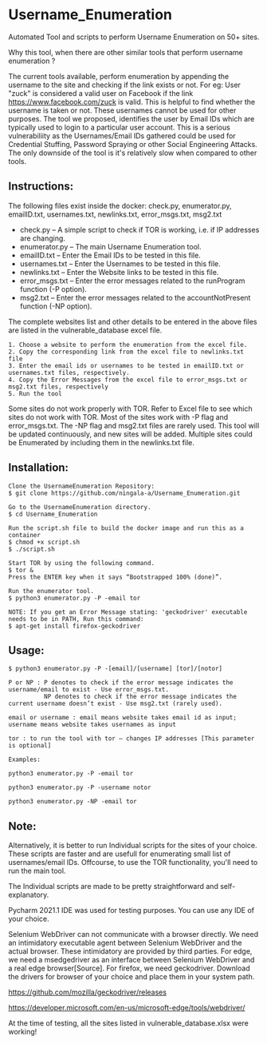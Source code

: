 # Username_Enumeration
Automated Tool and scripts to perform Username Enumeration on 50+ sites. 

Why this tool, when there are other similar tools that perform username enumeration ?

The current tools available, perform enumeration by appending the username to the site and checking if the link exists or not. For eg: User "zuck" is considered a valid user on Facebook if the link https://www.facebook.com/zuck is valid. This is helpful to find whether the username is taken or not. These usernames cannot be used for other purposes.
The tool we proposed, identifies the user by Email IDs which are typically used to login to a particular user account. This is a serious vulnerabiliity as the Usernames/Email IDs gathered could be used for Credential Stuffing, Password Spraying or other Social Engineering Attacks. 
The only downside of the tool is it's relatively slow when compared to other tools.

## Instructions:

The following files exist inside the docker: check.py, enumerator.py, emailID.txt, usernames.txt, newlinks.txt, error_msgs.txt, msg2.txt
* check.py       – A simple script to check if TOR is working, i.e. if IP addresses are changing. 
* enumerator.py  – The main Username Enumeration tool. 
* emailID.txt    – Enter the Email IDs to be tested in this file.
* usernames.txt  – Enter the Usernames to be tested in this file.
* newlinks.txt   – Enter the Website links to be tested in this file.
* error_msgs.txt – Enter the error messages related to the runProgram function (-P option).
* msg2.txt       – Enter the error messages related to the accountNotPresent function (-NP option).

The complete websites list and other details to be entered in the above files are listed in the vulnerable_database excel file.

    1. Choose a website to perform the enumeration from the excel file.
    2. Copy the corresponding link from the excel file to newlinks.txt file
    3. Enter the email ids or usernames to be tested in emailID.txt or usernames.txt files, respectively.
    4. Copy the Error Messages from the excel file to error_msgs.txt or msg2.txt files, respectively
    5. Run the tool

Some sites do not work properly with TOR. Refer to Excel file to see which sites do not work with TOR. Most of the sites work with -P flag and error_msgs.txt. The -NP flag and msg2.txt files are rarely used. This tool will be updated continuously, and new sites will be added. Multiple sites could be Enumerated by including them in the newlinks.txt file.

## Installation:
```
Clone the UsernameEnumeration Repository:
$ git clone https://github.com/ningala-a/Username_Enumeration.git

Go to the UsernameEnumeration directory.
$ cd Username_Enumeration

Run the script.sh file to build the docker image and run this as a container
$ chmod +x script.sh
$ ./script.sh

Start TOR by using the following command.
$ tor &
Press the ENTER key when it says “Bootstrapped 100% (done)”.

Run the enumerator tool.
$ python3 enumerator.py -P -email tor

NOTE: If you get an Error Message stating: 'geckodriver' executable needs to be in PATH, Run this command:
$ apt-get install firefox-geckodriver
```
## Usage:
```
$ python3 enumerator.py -P -[email]/[username] [tor]/[notor]

P or NP : P denotes to check if the error message indicates the username/email to exist - Use error_msgs.txt.
          NP denotes to check if the error message indicates the current username doesn’t exist - Use msg2.txt (rarely used).

email or username : email means website takes email id as input; username means website takes usernames as input

tor : to run the tool with tor – changes IP addresses [This parameter is optional]

Examples:

python3 enumerator.py -P -email tor

python3 enumerator.py -P -username notor

python3 enumerator.py -NP -email tor
```
## Note:
Alternatively, it is better to run Individual scripts for the sites of your choice. These scripts are faster and are usefull for enumerating small list of usernames/email IDs. Offcourse, to use the TOR functionality, you'll need to run the main tool.  

The Individual scripts are made to be pretty straightforward and self-explanatory.

Pycharm 2021.1 IDE was used for testing purposes. You can use any IDE of your choice. 

Selenium WebDriver can not communicate with a browser directly. We need an intimidatory executable agent between Selenium WebDriver and the actual browser. These intimidatory are provided by third parties. For edge, we need a msedgedriver as an interface between Selenium WebDriver and a real edge browser[Source]. For firefox, we need geckodriver. Download the drivers for browser of your choice and place them in your system path. 

https://github.com/mozilla/geckodriver/releases

https://developer.microsoft.com/en-us/microsoft-edge/tools/webdriver/

At the time of testing, all the sites listed in vulnerable_database.xlsx were working!
